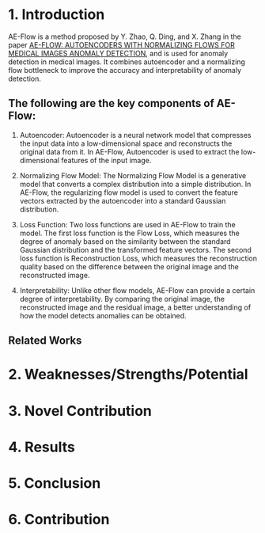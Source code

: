 # 1. Introduction 
AE-Flow is a method proposed by Y. Zhao, Q. Ding, and X. Zhang in the paper [AE-FLOW: AUTOENCODERS WITH NORMALIZING FLOWS FOR MEDICAL IMAGES ANOMALY DETECTION](https://openreview.net/forum?id=9OmCr1q54Z), and is used for anomaly detection in medical images. It combines autoencoder and a normalizing flow bottleneck to improve the accuracy and interpretability of anomaly detection. 

## The following are the key components of AE-Flow:

1. Autoencoder: Autoencoder is a neural network model that compresses the input data into a low-dimensional space and reconstructs the original data from it. In AE-Flow, Autoencoder is used to extract the low-dimensional features of the input image.

2. Normalizing Flow Model: The Normalizing Flow Model is a generative model that converts a complex distribution into a simple distribution. In AE-Flow, the regularizing flow model is used to convert the feature vectors extracted by the autoencoder into a standard Gaussian distribution.

3. Loss Function: Two loss functions are used in AE-Flow to train the model. The first loss function is the Flow Loss, which measures the degree of anomaly based on the similarity between the standard Gaussian distribution and the transformed feature vectors. The second loss function is Reconstruction Loss, which measures the reconstruction quality based on the difference between the original image and the reconstructed image.

4. Interpretability: Unlike other flow models, AE-Flow can provide a certain degree of interpretability. By comparing the original image, the reconstructed image and the residual image, a better understanding of how the model detects anomalies can be obtained.

## Related Works

# 2. Weaknesses/Strengths/Potential

# 3. Novel Contribution

# 4. Results

# 5. Conclusion

# 6. Contribution
